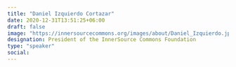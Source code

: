 ```yaml
---
title: "Daniel Izquierdo Cortazar"
date: 2020-12-31T13:51:25+06:00
draft: false
image: "https://innersourcecommons.org/images/about/Daniel_Izquierdo.jpeg"
designation: President of the InnerSource Commons Foundation
type: "speaker"
social:
---
```

